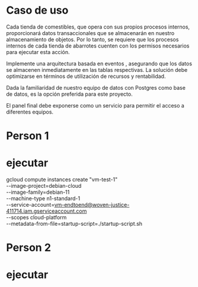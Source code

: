 # Caso de uso

Cada tienda de comestibles, que opera con sus propios procesos internos, proporcionará datos transaccionales que se almacenarán en nuestro almacenamiento de objetos. Por lo tanto, se requiere que los procesos internos de cada tienda de abarrotes cuenten con los permisos necesarios para ejecutar esta acción.

Implemente una arquitectura basada en eventos , asegurando que los datos se almacenen inmediatamente en las tablas respectivas. La solución debe optimizarse en términos de utilización de recursos y rentabilidad.

Dada la familiaridad de nuestro equipo de datos con Postgres como base de datos, es la opción preferida para este proyecto.

El panel final debe exponerse como un servicio para permitir el acceso a diferentes equipos.

# Person 1
# ejecutar

gcloud compute instances create "vm-test-1" \
    --image-project=debian-cloud \
    --image-family=debian-11 \
    --machine-type n1-standard-1 \
    --service-account=vm-endtoend@woven-justice-411714.iam.gserviceaccount.com \
    --scopes cloud-platform \
    --metadata-from-file=startup-script=./startup-script.sh


# Person 2
# ejecutar
